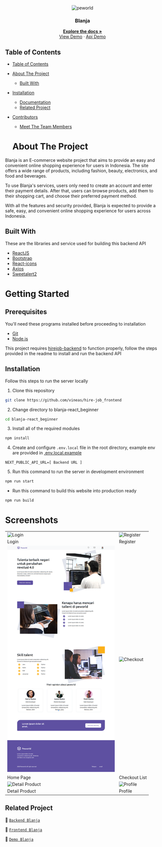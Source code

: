 <br />
<p align="center">
  <div align="center">
    <img height="150" src="https://cdn.discordapp.com/attachments/1118733891738554480/1147830303457550416/Screenshot_120-removebg-preview.png" alt="peworld" border="0"/>
  </div>
  <h3 align="center">Blanja</h3>
  <p align="center">
    <a href="https://github.com/vineas/hire-job_backend"><strong>Explore the docs »</strong></a>
    <br />
    <a href="https://blanja-react-beginner.vercel.app">View Demo</a>
    ·
    <a href="https://backend-expressjs-blanja-project.vercel.app/">Api Demo</a>
  </p>
</p>


## Table of Contents

- [Table of Contents](#table-of-contents)
- [About The Project](#about-the-project)
  - [Built With](#built-with)
- [Installation](#installation)
  - [Documentation](#documentation)
  - [Related Project](#related-project)
- [Contributors](#contributors)
  - [Meet The Team Members](#meet-the-team-members)

  # About The Project

Blanja is an E-commerce website project that aims to provide an easy and convenient online shopping experience for users in Indonesia. The site offers a wide range of products, including fashion, beauty, electronics, and food and beverages.

To use Blanja's services, users only need to create an account and enter their payment details. After that, users can browse products, add them to their shopping cart, and choose their preferred payment method.

With all the features and security provided, Blanja is expected to provide a safe, easy, and convenient online shopping experience for users across Indonesia.


## Built With

These are the libraries and service used for building this backend API

- [ReactJS](https://react.dev/)
- [Bootstrap](https://getbootstrap.com/)
- [React-icons](https://react-icons.github.io/react-icons/)
- [Axios](https://axios-http.com)
- [Sweetalert2](https://sweetalert2.github.io)

# Getting Started

## Prerequisites

You'll need these programs installed before proceeding to installation

- [Git](https://git-scm.com/downloads)
- [Node.js](https://nodejs.org/en/download)

This project requires [hirejob-backend](https://github.com/vineas/hire-job_backend/) to function properly, follow the steps provided in the readme to install and run the backend API


## Installation

Follow this steps to run the server locally

1. Clone this repository

```sh
git clone https://github.com/vineas/hire-job_frontend
```

2. Change directory to blanja-react_beginner

```sh
cd blanja-react_beginner
```

3. Install all of the required modules

```sh
npm install
```

4. Create and configure `.env.local` file in the root directory, example env are provided in [.env.local.example](./.env.local.example)

```env
NEXT_PUBLIC_API_URL=[ Backend URL ]
```

5. Run this command to run the server in development environment

```sh
npm run start
```

- Run this command to build this website into production ready

```sh
npm run build
```


# Screenshots

<table>
 <tr>
    <td><img width="350px" src="./docs/readme/login.png" border="0" alt="Login" /></td>
    <td> <img width="350px" src="./docs/readme/register.png" border="0"  alt="Register" /></td>
  </tr>
  <tr>
    <td>Login</td>
    <td>Register</td>
  </tr>
  <tr>
    <td><img width="350px" src="./docs/readme/home.png" border="0" alt="Home Page" /></td>
    <td><img width="350px" src="./docs/readme/Checkout.png" border="0" alt="Checkout" /> </td>
  </tr>
   <tr>
    <td>Home Page</td>
    <td>Checkout List</td>
  </tr>
  <tr>
    <td><img width="350px" src="./docs/readme/detail.png" border="0" alt="Detail Product" /></td>
    <td><img width="350px" src="./docs/readme/profile.png" border="0" alt="Profile" /> </td>
  </tr>
   <tr>
    <td>Detail Product</td>
    <td>Profile</td>
  </tr>
    <!-- <tr>
    <td><img width="350px" src="./docs/readme/hire.png" border="0" alt="Hire Worker" /></td>
    <td><img width="350px" src="./docs/readme/notification.png" border="0" alt="Notification" /> </td>
  </tr>
   <tr>
    <td>Worker Profile - Hire Worker</td>
    <td>Notification</td>
  </tr> -->
</table>

## Related Project

:rocket: [`Backend Blanja`](https://github.com/vineas/hire-job_backend)

:rocket: [`Frontend Blanja`](https://github.com/vineas/hire-job_frontend)

:rocket: [`Demo Blanja`](https://blanja-react-beginner.vercel.app)